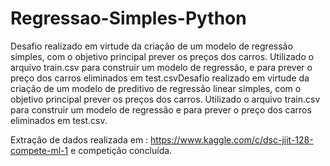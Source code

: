 # Regressao-Simples-Python


Desafio realizado em virtude da criação de um modelo de regressão simples, com o objetivo principal prever os preços dos carros. Utilizado o arquivo train.csv para construir um modelo de regressão, e para prever o preço dos carros eliminados em test.csvDesafio realizado em virtude da criação de um modelo de preditivo de regressão linear simples, com o objetivo principal prever os preços dos carros. Utilizado o arquivo train.csv para construir um modelo de regressão e para prever o preço dos carros eliminados em test.csv.

Extração de dados realizada em : https://www.kaggle.com/c/dsc-jiit-128-compete-ml-1 e competição concluída. 
